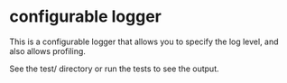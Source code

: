 # configurable logger

This is a configurable logger that allows you to specify the log level, and also allows profiling.

See the test/ directory or run the tests to see the output.
